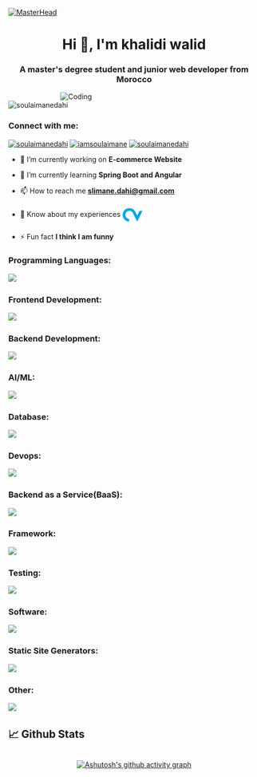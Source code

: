 [![MasterHead](https://user-images.githubusercontent.com/95478989/198955082-6e78ebb5-e1e4-49f9-8d32-6e5af3984dcd.gif)](https://www.linkedin.com/in/soulaimanedahi/)

<h1 align="center">Hi 👋, I'm khalidi walid</h1>
<h3 align="center">A master's degree student and junior web developer from Morocco</h3>
<img align="right" alt="Coding" width="400" src="https://media3.giphy.com/media/PI3QGKFN6XZUCMMqJm/giphy.gif">

<p align="left"> <img src="https://komarev.com/ghpvc/?username=soulaimanedahi&label=Profile%20views&color=0e75b6&style=flat" alt="soulaimanedahi" /> </p>

<h3 align="left">Connect with me:</h3>
<p align="left">

<a href="https://linkedin.com/in/soulaimanedahi" target="_blank"><img align="center" src="https://skillicons.dev/icons?i=linkedin" alt="soulaimanedahi" width="40" /></a>
<a href="https://twitter.com/iamsoulaimane" target="_blank"><img align="center" src="https://skillicons.dev/icons?i=twitter" alt="iamsoulaimane" width="40" /></a>
<a href="https://dev.to/soulaimanedahi" target="_blank"><img align="center" src="https://skillicons.dev/icons?i=devto&theme=light" alt="soulaimanedahi" width="40" /></a>
</p>

- 🔭 I’m currently working on **E-commerce Website**

- 🌱 I’m currently learning **Spring Boot and Angular**

- 📫 How to reach me **slimane.dahi@gmail.com**

- 📄 Know about my experiences <a href="https://cvdesignr.com/p/6535839415f02" target="_blank"><img align="center" src="https://github.com/soulaimanedahi/soulaimanedahi/blob/main/icons/cvdesigner.png" alt="soulaimanedahi" width="40" /></a>

- ⚡ Fun fact **I think I am funny**


<h3 align="left">Programming Languages:</h3>
<p align="left">
  <a href="https://skillicons.dev">
    <img src="https://skillicons.dev/icons?i=c,java,js,ts,php,py&perline=10&theme=light" />
  </a>
</p>

<h3 align="left">Frontend Development:</h3>
<p align="left">
  <a href="https://skillicons.dev">
    <img src="https://skillicons.dev/icons?i=html,css,sass,bootstrap,tailwind,angular,react&perline=10&theme=light" />
  </a>
</p>

<h3 align="left">Backend Development:</h3>
<p align="left">
  <a href="https://skillicons.dev">
    <img src="https://skillicons.dev/icons?i=spring,nodejs,express,graphql&perline=10&theme=light" />
  </a>
</p>

<h3 align="left">AI/ML:</h3>
<p align="left">
  <a href="https://skillicons.dev">
    <img src="https://skillicons.dev/icons?i=tensorflow&theme=light" />
  </a>
</p>

<h3 align="left">Database:</h3>
<p align="left">
  <a href="https://skillicons.dev">
    <img src="https://skillicons.dev/icons?i=mysql,postgres,sqlite,hibernate,mongodb,redis&perline=10&theme=light" />
  </a>
</p>

<h3 align="left">Devops:</h3>
<p align="left">
  <a href="https://skillicons.dev">
    <img src="https://skillicons.dev/icons?i=bash,jenkins,docker,aws,gcp&perline=10&theme=light" />
  </a>
</p>

<h3 align="left">Backend as a Service(BaaS):</h3>
<p align="left">
  <a href="https://skillicons.dev">
    <img src="https://skillicons.dev/icons?i=firebase,heroku,vercel&perline=10&theme=light" />
  </a>
</p>

<h3 align="left">Framework:</h3>
<p align="left">
  <a href="https://skillicons.dev">
    <img src="https://skillicons.dev/icons?i=laravel,symfony,django,flask,dotnet&perline=10&theme=light" />
  </a>
</p>

<h3 align="left">Testing:</h3>
<p align="left">
  <a href="https://skillicons.dev">
    <img src="https://skillicons.dev/icons?i=jest&theme=light" />
  </a>
</p>

<h3 align="left">Software:</h3>
<p align="left">
  <a href="https://skillicons.dev">
    <img src="https://skillicons.dev/icons?i=ps,ai,xd,figma,postman,vscode,visualstudio,eclipse,idea&perline=10&theme=light" />
  </a>
</p>

<h3 align="left">Static Site Generators:</h3>
<p align="left">
  <a href="https://skillicons.dev">
    <img src="https://skillicons.dev/icons?i=nextjs,gatsby&perline=10&theme=light" />
  </a>
</p>

<h3 align="left">Other:</h3>
<p align="left">
  <a href="https://skillicons.dev">
    <img src="https://skillicons.dev/icons?i=linux,git&perline=10&theme=light" />
  </a>
</p>

 <!-- Github Activities -->
 ## 📈 Github Stats
 
<div align="center" style="display: flex; flex-direction: column; align-items: center;">
  
[![Ashutosh's github activity graph](https://github-readme-activity-graph.vercel.app/graph?username=soulaimanedahi&theme=rogue&bg_color=0d1117&border_color=0d1117&hide_border=true&line=18c964&point=403d3d&area=true)](https://github.com/ashutosh00710/github-readme-activity-graph)
    
</div>
